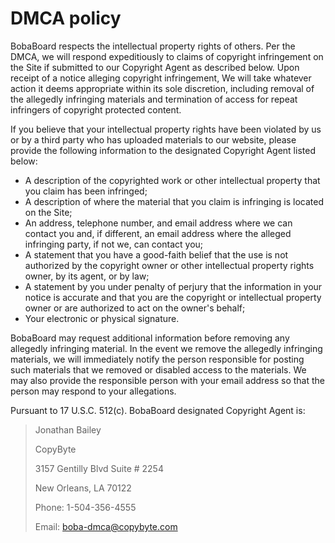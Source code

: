 # DMCA policy

BobaBoard respects the intellectual property rights of others. Per the DMCA, we
will respond expeditiously to claims of copyright infringement on the Site if
submitted to our Copyright Agent as described below. Upon receipt of a notice
alleging copyright infringement, We will take whatever action it deems
appropriate within its sole discretion, including removal of the allegedly
infringing materials and termination of access for repeat infringers of
copyright protected content.

If you believe that your intellectual property rights have been violated by us
or by a third party who has uploaded materials to our website, please provide
the following information to the designated Copyright Agent listed below:

- A description of the copyrighted work or other intellectual property that you
  claim has been infringed;
- A description of where the material that you claim is infringing is located on
  the Site;
- An address, telephone number, and email address where we can contact you and,
  if different, an email address where the alleged infringing party, if not we,
  can contact you;
- A statement that you have a good-faith belief that the use is not authorized
  by the copyright owner or other intellectual property rights owner, by its
  agent, or by law;
- A statement by you under penalty of perjury that the information in your
  notice is accurate and that you are the copyright or intellectual property
  owner or are authorized to act on the owner's behalf;
- Your electronic or physical signature.

BobaBoard may request additional information before removing any allegedly
infringing material. In the event we remove the allegedly infringing materials,
we will immediately notify the person responsible for posting such materials
that we removed or disabled access to the materials. We may also provide the
responsible person with your email address so that the person may respond to
your allegations.

Pursuant to 17 U.S.C. 512(c). BobaBoard designated Copyright Agent is:

> Jonathan Bailey
>
> CopyByte
>
> 3157 Gentilly Blvd Suite # 2254
>
> New Orleans, LA 70122
>
> Phone: 1-504-356-4555
>
> Email: [boba-dmca@copybyte.com](mailto:boba-dmca@copybyte.com)
